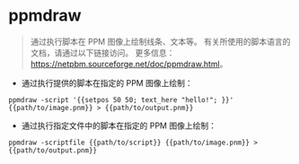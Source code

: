 # ppmdraw

> 通过执行脚本在 PPM 图像上绘制线条、文本等。
> 有关所使用的脚本语言的文档，请通过以下链接访问。
> 更多信息：<https://netpbm.sourceforge.net/doc/ppmdraw.html>。

- 通过执行提供的脚本在指定的 PPM 图像上绘制：

`ppmdraw -script '{{setpos 50 50; text_here "hello!"; }}' {{path/to/image.pnm}} > {{path/to/output.pnm}}`

- 通过执行指定文件中的脚本在指定的 PPM 图像上绘制：

`ppmdraw -scriptfile {{path/to/script}} {{path/to/image.pnm}} > {{path/to/output.pnm}}`